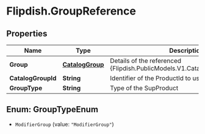 # Flipdish.GroupReference

## Properties
Name | Type | Description | Notes
------------ | ------------- | ------------- | -------------
**Group** | [**CatalogGroup**](CatalogGroup.md) | Details of the referenced {Flipdish.PublicModels.V1.Catalog.Products.Product} | [optional] 
**CatalogGroupId** | **String** | Identifier of the ProductId to use as SubProduct | 
**GroupType** | **String** | Type of the SupProduct | 


<a name="GroupTypeEnum"></a>
## Enum: GroupTypeEnum


* `ModifierGroup` (value: `"ModifierGroup"`)




